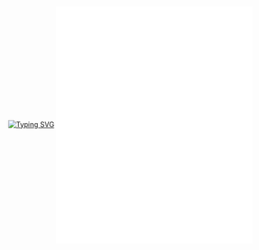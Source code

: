 <a href="https://git.io/typing-svg"><img src="https://readme-typing-svg.herokuapp.com?font=Work+Sans&duration=4500&pause=500&vCenter=true&random=false&width=1080&lines=Namaste%F0%9F%99%8F;It's+good+to+see+you;You+can+scroll+to+know+about+me" alt="Typing SVG" /></a>
<img align="center" src="/github-metrics.svg" alt="Metrics" width="400">
